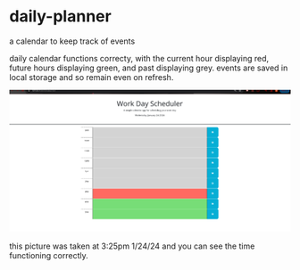 # daily-planner
a calendar to keep track of events

daily calendar functions correcty, with the current hour displaying red, future hours displaying green, and past displaying grey.
events are saved in local storage and so remain even on refresh.

!["functioning photo"](assets/images/Screenshot%202024-01-24%20152527.png)

this picture was taken at 3:25pm 1/24/24 and you can see the time functioning correctly. 

